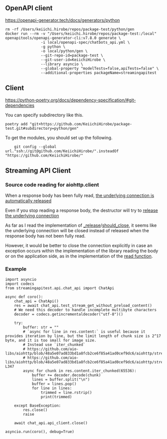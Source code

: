 
## OpenAPI client
https://openapi-generator.tech/docs/generators/python


```
rm -rf /Users/keiichi.hirobe/repos/package-test/python/gen
docker run --rm -v "/Users/keiichi.hirobe/repos/package-test:/local" openapitools/openapi-generator-cli:v7.8.0 generate \
                -i local/openapi-spec/chatbots_api.yml \
                -g python \
                -o local/python/gen \
                --git-repo-id=package-test \
                --git-user-id=KeiichiHirobe \
                --library asyncio \
                --global-property "modelTests=false,apiTests=false" \
                --additional-properties packageName=streamingapitest
```


## Client

https://python-poetry.org/docs/dependency-specification/#git-dependencies

You can specify subdirectory like this.

```
poetry add "git+https://github.com/KeiichiHirobe/package-test.git#subdirectory=python/gen"
```


To get the modules, you should set up the following.

```
    git config --global url."ssh://git@github.com/KeiichiHirobe/".insteadOf "https://github.com/KeiichiHirobe/"
```

## Streaming API Client

### Source code reading for aiohttp.client

When a response body has been fully read, [the underlying connection is automatically released](https://github.com/aio-libs/aiohttp/blob/48a5e07ad833bd1a8fcb2ce6f85a41ad0cef9dc6/aiohttp/client_reqrep.py#L969-L980)

Even if you stop reading a response body, the destructor will try to [release the underlying connection](https://github.com/aio-libs/aiohttp/blob/48a5e07ad833bd1a8fcb2ce6f85a41ad0cef9dc6/aiohttp/client_reqrep.py#L838-L853)

As far as I read the implementation of [_release](https://github.com/aio-libs/aiohttp/blob/48a5e07ad833bd1a8fcb2ce6f85a41ad0cef9dc6/aiohttp/connector.py#L663-L665)/[should_close](https://github.com/aio-libs/aiohttp/blob/48a5e07ad833bd1a8fcb2ce6f85a41ad0cef9dc6/aiohttp/client_proto.py#L57), it seems like the underlying connection will be closed instead of released when the response body has not been fully read. 

However, it would be better to close the connection explicitly in case an exception occurs within the implementation of the library reading the body or on the application side, as in the implementation of the [read function](https://github.com/aio-libs/aiohttp/blob/48a5e07ad833bd1a8fcb2ce6f85a41ad0cef9dc6/aiohttp/client_reqrep.py#L1062-L1071).


### Example


```
import asyncio
import codecs
from streamingapitest.api.chat_api import ChatApi

async def coro():
    chat_api = ChatApi()
    res = await chat_api.test_stream_get_without_preload_content()
    # We need this decoder to handle incomplete multibyte characters
    decoder = codecs.getincrementaldecoder("utf-8")()

    try:
        buffer: str = ""
        # `async for line in res.content:` is useful because it provides iteration by line, but the limit length of chunk size is 2^17 byte, and it is too small for image size.
        # Instead use `iter_chunked`
        # https://github.com/aio-libs/aiohttp/blob/48a5e07ad833bd1a8fcb2ce6f85a41ad0cef9dc6/aiohttp/streams.py#L76
        # https://github.com/aio-libs/aiohttp/blob/48a5e07ad833bd1a8fcb2ce6f85a41ad0cef9dc6/aiohttp/streams.py#L346-L347
        async for chunk in res.content.iter_chunked(65536):
            buffer += decoder.decode(chunk)
            lines = buffer.split("\n")
            buffer = lines.pop()
            for line in lines:
                trimmed = line.rstrip()
                print(trimmed)

    except BaseException:
        res.close()
        raise

    await chat_api.api_client.close()

asyncio.run(coro(), debug=True)
```
